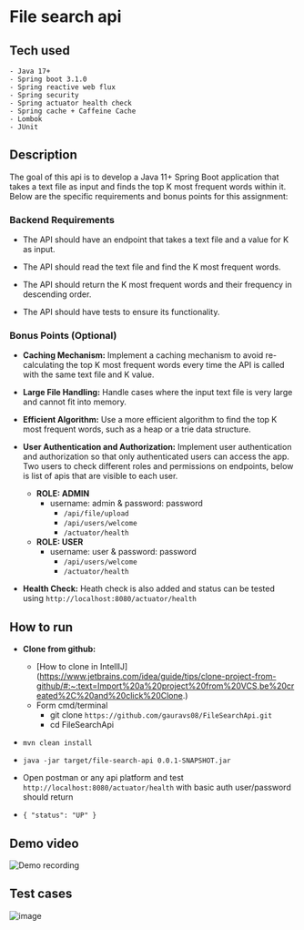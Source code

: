 # File search api

## Tech used
    - Java 17+
    - Spring boot 3.1.0
    - Spring reactive web flux
    - Spring security 
    - Spring actuator health check 
    - Spring cache + Caffeine Cache
    - Lombok
    - JUnit

## Description

The goal of this api is to develop a Java 11+ Spring Boot application that
takes a text file as input and finds the top K most frequent words within it.
Below are the specific requirements and bonus points for this assignment:

### Backend Requirements

- The API should have an endpoint that takes a text file and a value for K as input.

- The API should read the text file and find the K most frequent words.

- The API should return the K most frequent words and their frequency in descending order.

- The API should have tests to ensure its functionality.

### Bonus Points (Optional)

- **Caching Mechanism:** Implement a caching mechanism to avoid re-calculating the top K most frequent words every time
  the API is called with the same text file and K value.

- **Large File Handling:** Handle cases where the input text file is very large and cannot fit into memory.

- **Efficient Algorithm:** Use a more efficient algorithm to find the top K most frequent words, such as a heap or a
  trie data structure.

- **User Authentication and Authorization:** Implement user authentication and authorization so that only authenticated
  users can access the app.
  Two users to check different roles and permissions on endpoints, below is list of apis that are visible to each user.
    - **ROLE: ADMIN**
        - username: admin & password: password
            - ```/api/file/upload```
            - ```/api/users/welcome```
            - ```/actuator/health```
    - **ROLE: USER**
        - username: user & password: password
            - ```/api/users/welcome```
            - ```/actuator/health```
- **Health Check:** Heath check is also added and status can be tested using ``http://localhost:8080/actuator/health``

## How to run

- **Clone from github:**

    - [How to clone in IntellIJ] (https://www.jetbrains.com/idea/guide/tips/clone-project-from-github/#:~:text=Import%20a%20project%20from%20VCS,be%20created%2C%20and%20click%20Clone.)
    - Form cmd/terminal
        - git clone `https://github.com/gauravs08/FileSearchApi.git`
        - cd FileSearchApi
    
-   `mvn clean install`
-   `java -jar target/file-search-api 0.0.1-SNAPSHOT.jar`

  -   Open postman or any api platform and test 
      ``http://localhost:8080/actuator/health`` with basic auth user/password
  should return 
   
  - `{
    "status": "UP"
    }`
## Demo video
![Demo recording](http://g.recordit.co/CfwGh3bOz1.gif)    

## Test cases
![image](https://github.com/gauravs08/FileSearchApi/assets/13852359/afd750f1-5108-49a4-a61f-32832fe17d96)

